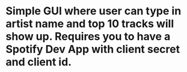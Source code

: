 # Simple GUI where user can type in artist name and top 10 tracks will show up. Requires you to have a Spotify Dev App with client secret and client id.

